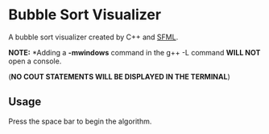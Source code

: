 # Bubble Sort Visualizer

A bubble sort visualizer created by C++ and [SFML](https://www.sfml-dev.org/index.php).

**NOTE:** *Adding a **-mwindows** command in the g++ -L command **WILL NOT** open a console.

(**NO COUT STATEMENTS WILL BE DISPLAYED IN THE TERMINAL**)

## Usage
Press the space bar to begin the algorithm.
